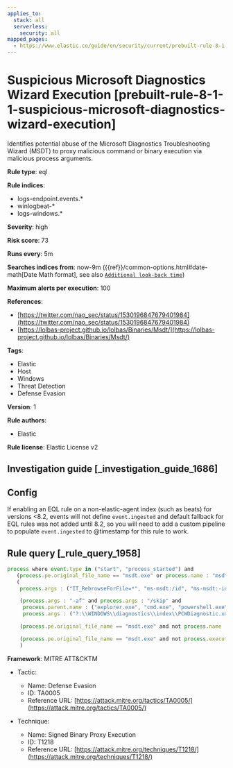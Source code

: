 ```yaml
---
applies_to:
  stack: all
  serverless:
    security: all
mapped_pages:
  - https://www.elastic.co/guide/en/security/current/prebuilt-rule-8-1-1-suspicious-microsoft-diagnostics-wizard-execution.html
---
```


# Suspicious Microsoft Diagnostics Wizard Execution [prebuilt-rule-8-1-1-suspicious-microsoft-diagnostics-wizard-execution]

Identifies potential abuse of the Microsoft Diagnostics Troubleshooting Wizard (MSDT) to proxy malicious command or binary execution via malicious process arguments.

**Rule type**: eql

**Rule indices**:

* logs-endpoint.events.*
* winlogbeat-*
* logs-windows.*

**Severity**: high

**Risk score**: 73

**Runs every**: 5m

**Searches indices from**: now-9m ({{ref}}/common-options.html#date-math[Date Math format], see also [`Additional look-back time`](docs-content://solutions/security/detect-and-alert/create-detection-rule.md#rule-schedule))

**Maximum alerts per execution**: 100

**References**:

* [https://twitter.com/nao_sec/status/1530196847679401984](https://twitter.com/nao_sec/status/1530196847679401984)
* [https://lolbas-project.github.io/lolbas/Binaries/Msdt/](https://lolbas-project.github.io/lolbas/Binaries/Msdt/)

**Tags**:

* Elastic
* Host
* Windows
* Threat Detection
* Defense Evasion

**Version**: 1

**Rule authors**:

* Elastic

**Rule license**: Elastic License v2

## Investigation guide [_investigation_guide_1686]

## Config

If enabling an EQL rule on a non-elastic-agent index (such as beats) for versions <8.2, events will not define `event.ingested` and default fallback for EQL rules was not added until 8.2, so you will need to add a custom pipeline to populate `event.ingested` to @timestamp for this rule to work.

## Rule query [_rule_query_1958]

```js
process where event.type in ("start", "process_started") and
   (process.pe.original_file_name == "msdt.exe" or process.name : "msdt.exe") and
   (
    process.args : ("IT_RebrowseForFile=*", "ms-msdt:/id", "ms-msdt:-id", "*FromBase64*") or

    (process.args : "-af" and process.args : "/skip" and
     process.parent.name : ("explorer.exe", "cmd.exe", "powershell.exe", "cscript.exe", "wscript.exe", "mshta.exe", "rundll32.exe", "regsvr32.exe") and
     process.args : ("?:\\WINDOWS\\diagnostics\\index\\PCWDiagnostic.xml", "PCWDiagnostic.xml", "?:\\Users\\Public\\*", "?:\\Windows\\Temp\\*")) or

    (process.pe.original_file_name == "msdt.exe" and not process.name : "msdt.exe" and process.name != null) or

    (process.pe.original_file_name == "msdt.exe" and not process.executable : ("?:\\Windows\\system32\\msdt.exe", "?:\\Windows\\SysWOW64\\msdt.exe"))
    )
```

**Framework**: MITRE ATT&CKTM

* Tactic:

    * Name: Defense Evasion
    * ID: TA0005
    * Reference URL: [https://attack.mitre.org/tactics/TA0005/](https://attack.mitre.org/tactics/TA0005/)

* Technique:

    * Name: Signed Binary Proxy Execution
    * ID: T1218
    * Reference URL: [https://attack.mitre.org/techniques/T1218/](https://attack.mitre.org/techniques/T1218/)



